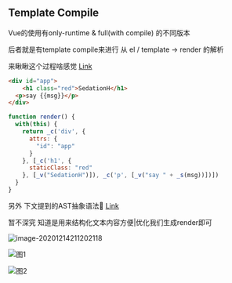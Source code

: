 ## Template Compile

Vue的使用有only-runtime & full(with compile) 的不同版本

后者就是有template compile来进行 从 el / template -> render 的解析



来瞅瞅这个过程啥感觉 [Link](https://template-explorer.vuejs.org/#%3Cdiv%20id%3D%22app%22%3E%0A%09%3Ch1%20class%3D%22red%22%3ESedationH%3C%2Fh1%3E%0A%20%20%3Cp%3Esay%20%7B%7Bmsg%7D%7D%3C%2Fp%3E%0A%3C%2Fdiv%3E)

```html
<div id="app">
	<h1 class="red">SedationH</h1>
  <p>say {{msg}}</p>
</div>
```

```js
function render() {
  with(this) {
    return _c('div', {
      attrs: {
        "id": "app"
      }
    }, [_c('h1', {
      staticClass: "red"
    }, [_v("SedationH")]), _c('p', [_v("say " + _s(msg))])])
  }
}
```



另外 下文提到的AST抽象语法🌲 [Link](https://astexplorer.net/)

暂不深究 知道是用来结构化文本内容方便|优化我们生成render即可

![image-20201214211202118](http://picbed.sedationh.cn/image-20201214211202118.png)

![图1](http://picbed.sedationh.cn/image-20201214210348666.png)

![图2](http://picbed.sedationh.cn/image-20201214210842484.png)

